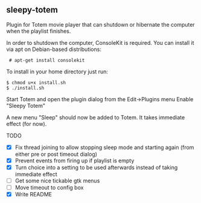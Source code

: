 sleepy-totem
--

Plugin for Totem movie player that can shutdown or hibernate the computer when the playlist finishes.

In order to shutdown the computer, ConsoleKit is required. You can install it via apt on Debian-based distributions:

```
 # apt-get install consolekit
```

To install in your home directory just run:

    $ chmod u+x install.sh 
    $ ./install.sh

Start Totem and open the plugin dialog from the Edit->Plugins menu
Enable "Sleepy Totem"

A new menu "Sleep" should now be added to Totem. It takes immediate effect (for now).

TODO

- [x] Fix thread joining to allow stopping sleep mode and starting again (from either pre or post timeout dialog)
- [x] Prevent events from firing up if playlist is empty
- [x] Turn choice into a setting to be used afterwards instead of taking immediate effect
- [ ] Get some nice tickable gtk menus
- [ ] Move timeout to config box
- [x] Write README
